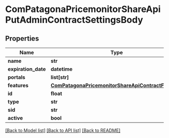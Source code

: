 # ComPatagonaPricemonitorShareApiPutAdminContractSettingsBody

## Properties
Name | Type | Description | Notes
------------ | ------------- | ------------- | -------------
**name** | **str** |  | 
**expiration_date** | **datetime** |  | [optional] 
**portals** | **list[str]** |  | 
**features** | [**ComPatagonaPricemonitorShareApiContractFeatures**](ComPatagonaPricemonitorShareApiContractFeatures.md) |  | 
**id** | **float** |  | 
**type** | **str** |  | 
**sid** | **str** |  | 
**active** | **bool** |  | 

[[Back to Model list]](../README.md#documentation-for-models) [[Back to API list]](../README.md#documentation-for-api-endpoints) [[Back to README]](../README.md)


